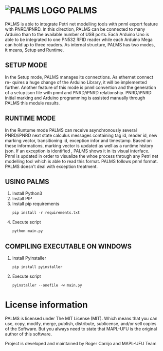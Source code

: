 


# ![PALMS LOGO](ico.ico) PALMS

PALMS is able to integrate Petri net modelling tools with pnml export feature
with PNRD/iPNRD. In this direction, PALMS can be connected to many Arduino than 
to the available number of USB ports. Each Arduino Uno is able to
be integrated to one PN532 RFID reader while each Arduino Mega can hold up
to three readers.
As internal structure, PALMS has two modes, it means, Setup and Runtime.

## SETUP MODE

In the Setup mode, PALMS manages its connections. As ethernet connect re-
quires a huge change of the Arduino Library, it will be implemented further.
Another feature of this mode is pnml convertion and the generation of a setup
json file with pnml and PNRD/iPNRD relationship. PNRD/iPNRD initial
marking and Arduino programming is assisted manually through PALMS this
module results.

## RUNTIME MODE
In the Runtume mode PALMS can receive asynchronously several PNRD/iPNRD
next state calculus messages containing tag id, reader id, new marking vector,
transitioning id, exception infor and timestamp. Based on these informations,
marking vector is updated as well as a runtime history json. If an exception
is identified , PALMS shows it in its visual interface. Pnml is updated in
order to visualize the whoe process through any Petri net modelling tool which
is able to read this format. PALMS follows pnml format. PALMS doesn't
deal with exception treatment.

## USING PALMS

1. Install Python3
2. Install PIP
3. Install pip requirements
    ```python
    pip install -r requirements.txt
    ```
4. Execute script
    ```python
    python main.py
    ```

## COMPILING EXECUTABLE ON WINDOWS

1. Install Pyinstaller
    ```python
    pip install pyinstaller
    ```
2. Execute script
    ```python
    pyinstaller --onefile -w main.py
    ```

# License information
PALMS is licensed under The MIT License (MIT). Which means that you can use, copy, modify, merge, publish, distribute, sublicense, and/or sell copies of the Software. But you always need to state that MAPL-UFU is the original author of this software.

Project is developed and maintained by Roger Carrijo and MAPL-UFU Team


